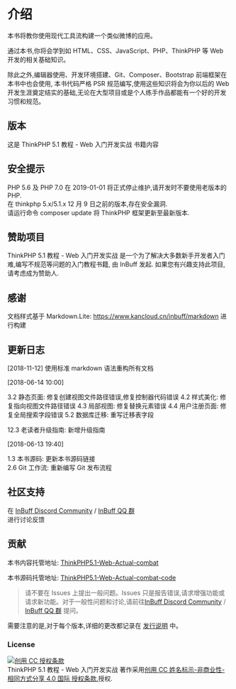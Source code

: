 # 介绍

本书将教你使用现代工具流构建一个类似微博的应用。 

通过本书,你将会学到如 HTML、CSS、JavaScript、PHP、ThinkPHP 等 Web 开发的相关基础知识。

除此之外,编辑器使用、开发环境搭建、Git、Composer、Bootstrap 前端框架在本书中也会使用, 本书代码严格 PSR 规范编写,使用这些知识将会为你以后的 Web 开发生涯奠定结实的基础,无论在大型项目或是个人练手作品都能有一个好的开发习惯和规范。

## 版本

这是 ThinkPHP 5.1 教程 - Web 入门开发实战 书籍内容

## 安全提示
PHP 5.6 及 PHP 7.0 在 2019-01-01 将正式停止维护,请开发时不要使用老版本的 PHP.  
在 thinkphp 5.x/5.1.x 12 月 9 日之前的版本,存在安全漏洞.  
请运行命令 composer update 将 ThinkPHP 框架更新至最新版本.  

## 赞助项目

ThinkPHP 5.1 教程 - Web 入门开发实战 是一个为了解决大多数新手开发者入门难,编写不规范等问题的入门教程书籍, 由 InBuff 发起. 如果您有兴趣支持此项目,请考虑成为赞助人.

## 感谢

文档样式基于 Markdown.Lite: https://www.kancloud.cn/inbuff/markdown 进行构建

## 更新日志

[2018-11-12]
使用标准 markdown 语法重构所有文档

[2018-06-14 10:00]

3.2 静态页面: 修复创建视图文件路径错误,修复控制器代码错误 
4.2 样式美化: 修复指向视图文件路径错误
4.3 局部视图: 修复替换元素错误
4.4 用户注册页面: 修复全局搜索字段错误
5.2 数据库迁移: 重写迁移表字段

12.3 老读者升级指南: 新增升级指南

[2018-06-13 19:40]

1.3 本书源码: 更新本书源码链接  
2.6 Git 工作流: 重新编写 Git 发布流程

## 社区支持

在 [InBuff Discord Community](https://discord.gg/Vzdj3qZ) / [InBuff QQ 群](https://jq.qq.com/?_wv=1027&k=5T19zAw)  
进行讨论反馈

## 贡献

本书内容托管地址: [ThinkPHP5.1-Web-Actual-combat](https://github.com/InStudy/ThinkPHP5.1-Web-Actual-combat)

本书源码托管地址: [ThinkPHP5.1-Web-Actual-combat-code](https://github.com/InStudy/ThinkPHP5.1-Web-Actual-combat-code)

> 请不要在 Issues 上提出一般问题。Issues 只是报告错误,请求增强功能或请求新功能。对于一般性问题和讨论,请前往[InBuff Discord Community](https://discord.gg/Vzdj3qZ) / [InBuff QQ 群](https://jq.qq.com/?_wv=1027&k=5T19zAw)  提问。

需要注意的是,对于每个版本,详细的更改都记录在 [发行说明](https://github.com/InStudy/ThinkPHP5.1-Web-Actual-combat/releases) 中。

### License

<a rel="license" href="http://creativecommons.org/licenses/by-nc-sa/4.0/"><img alt="创用 CC 授权条款" style="border-width:0" src="https://i.creativecommons.org/l/by-nc-sa/4.0/88x31.png" /></a><br />ThinkPHP 5.1 教程 - Web 入门开发实战 著作采用<a rel="license" href="http://creativecommons.org/licenses/by-nc-sa/4.0/">创用 CC 姓名标示-非商业性-相同方式分享 4.0 国际 授权条款.</a>授权.
